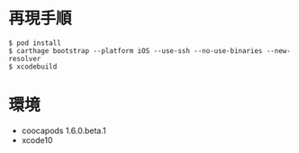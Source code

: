 # 再現手順

```
$ pod install
$ carthage bootstrap --platform iOS --use-ssh --no-use-binaries --new-resolver
$ xcodebuild
```

# 環境

- coocapods 1.6.0.beta.1
- xcode10
